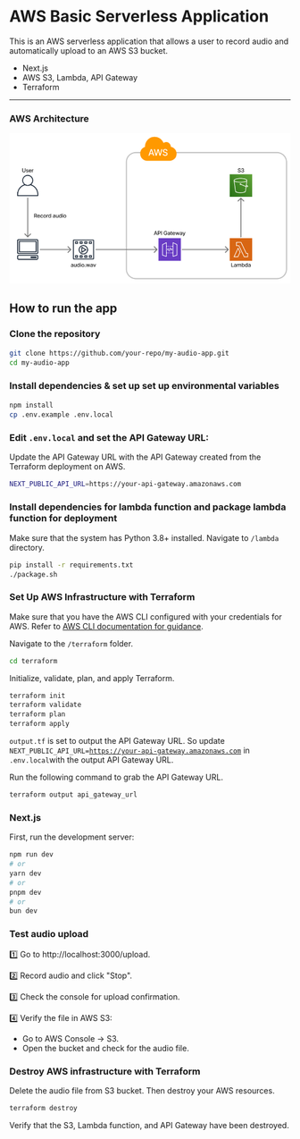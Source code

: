 # AWS Basic Serverless Application

This is an AWS serverless application that allows a user to record audio and automatically upload to an AWS S3 bucket.

- Next.js
- AWS S3, Lambda, API Gateway
- Terraform
---
### AWS Architecture
![AWS Architecture](assets/image/aws_architecture.png)
## How to run the app

### Clone the repository

```bash 
git clone https://github.com/your-repo/my-audio-app.git
cd my-audio-app
```

### Install dependencies & set up set up environmental variables

```bash
npm install
cp .env.example .env.local
```

### Edit <code>.env.local</code> and set the API Gateway URL:
Update the API Gateway URL with the API Gateway created from the Terraform deployment on AWS.
```bash
NEXT_PUBLIC_API_URL=https://your-api-gateway.amazonaws.com
```

### Install dependencies for lambda function and package lambda function for deployment

Make sure that the system has Python 3.8+ installed. Navigate to <code>/lambda</code> directory.

```bash
pip install -r requirements.txt
./package.sh
```

### Set Up AWS Infrastructure with Terraform

Make sure that you have the AWS CLI configured with your credentials for AWS. Refer to [AWS CLI documentation for guidance](https://docs.aws.amazon.com/cli/latest/userguide/cli-chap-getting-started.html).

Navigate to the <code>/terraform</code> folder.

```bash
cd terraform
```

Initialize, validate, plan, and apply Terraform.

```bash
terraform init
terraform validate
terraform plan
terraform apply
```

<code>output.tf</code> is set to output the API Gateway URL. So update <code>NEXT_PUBLIC_API_URL=https://your-api-gateway.amazonaws.com</code> in <code>.env.local</code>with the output API Gateway URL.

Run the following command to grab the API Gateway URL.

```bash
terraform output api_gateway_url
```

### Next.js

First, run the development server:

```bash
npm run dev
# or
yarn dev
# or
pnpm dev
# or
bun dev
```

### Test audio upload
1️⃣ Go to http://localhost:3000/upload.

2️⃣ Record audio and click "Stop".

3️⃣ Check the console for upload confirmation.

4️⃣ Verify the file in AWS S3:

- Go to AWS Console → S3.
- Open the bucket and check for the audio file.

### Destroy AWS infrastructure with Terraform

Delete the audio file from S3 bucket. Then destroy your AWS resources.
```bash
terraform destroy
```
Verify that the S3, Lambda function, and API Gateway have been destroyed.